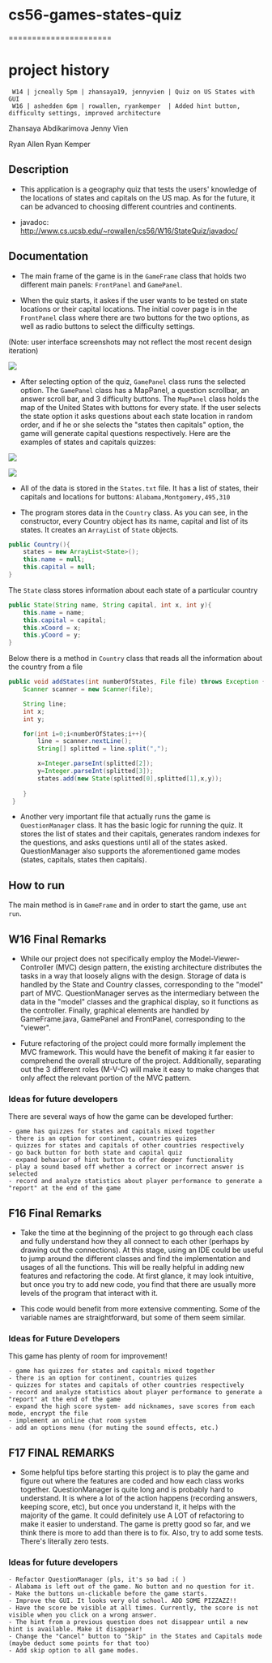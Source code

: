 # cs56-games-states-quiz
======================

project history
===============
```
 W14 | jcneally 5pm | zhansaya19, jennyvien | Quiz on US States with GUI
 W16 | ashedden 6pm | rowallen, ryankemper  | Added hint button, difficulty settings, improved architecture
```

Zhansaya Abdikarimova
Jenny Vien

Ryan Allen
Ryan Kemper


## Description

* This application is a geography quiz that tests the users' knowledge of the locations of states and capitals on the US map. As for the future, it can be advanced to choosing different countries and continents. 


* javadoc: http://www.cs.ucsb.edu/~rowallen/cs56/W16/StateQuiz/javadoc/

## Documentation

* The main frame of the game is in the `GameFrame` class that holds two different main panels: `FrontPanel` and `GamePanel`. 

* When the quiz starts, it askes if the user wants to be tested on state locations or their capital locations. The initial cover page is in the `FrontPanel` class where there are two buttons for the two options, as well as radio buttons to select the difficulty settings. 

(Note: user interface screenshots may not reflect the most recent design iteration)

![](http://i.imgur.com/1IdD5Zv.png)

* After selecting option of the quiz, `GamePanel` class runs the selected option. The `GamePanel` class has a MapPanel, a question scrollbar, an answer scroll bar, and 3 difficulty buttons. The `MapPanel` class holds the map of the United States with buttons for every state. If the user selects the state option it asks questions about each state location in random order, and if he or she selects the "states then capitals" option, the game will generate capital questions respectively. Here are the examples of states and capitals quizzes:  


![](http://i.imgur.com/XJQ9DyI.png)


![](http://i.imgur.com/ALQwhRo.png)



* All of the data is stored in the `States.txt` file. It has a list of states, their capitals and locations for buttons: ``` Alabama,Montgomery,495,310 ```

* The program stores data in the `Country` class. As you can see, in the constructor, every Country object has its name, capital and list of its states. It creates an `ArrayList` of `State` objects.  

```java
public Country(){
	states = new ArrayList<State>();
	this.name = null;
	this.capital = null;
}
``` 

The `State` class stores information about each state of a particular country

```java
public State(String name, String capital, int x, int y){
	this.name = name;
	this.capital = capital;
	this.xCoord = x;
	this.yCoord = y;
}
```
Below there is a method in `Country` class that reads all the information about the country from a file

```java
public void addStates(int numberOfStates, File file) throws Exception {
	Scanner scanner = new Scanner(file);

	String line;
	int x;
	int y;

	for(int i=0;i<numberOfStates;i++){
	    line = scanner.nextLine();
	    String[] splitted = line.split(",");

	    x=Integer.parseInt(splitted[2]);
	    y=Integer.parseInt(splitted[3]);
	    states.add(new State(splitted[0],splitted[1],x,y));
	    
	}
 }
```

* Another very important file that actually runs the game is `QuestionManager` class. It has the basic logic for running the quiz. It stores the list of states and their capitals, generates random indexes for the questions, and asks questions until all of the states asked. QuestionManager also supports the aforementioned game modes (states, capitals, states then capitals).

## How to run 
The main method is in `GameFrame` and in order to start the game, use `ant run`. 

## W16 Final Remarks

* While our project does not specifically employ the Model-Viewer-Controller (MVC) design pattern, the existing architecture distributes the tasks in a way that loosely aligns with the design. Storage of data is handled by the State and Country classes, corresponding to the "model" part of MVC. QuestionManager serves as the intermediary between the data in the "model" classes and the graphical display, so it functions as the controller. Finally, graphical elements are handled by GameFrame.java, GamePanel and FrontPanel, corresponding to the "viewer".


* Future refactoring of the project could more formally implement the MVC framework. This would have the benefit of making it far easier to comprehend the overall structure of the project. Additionally, separating out the 3 different roles (M-V-C) will make it easy to make changes that only affect the relevant portion of the MVC pattern.

### Ideas for future developers
There are several ways of how the game can be developed further:
	
	- game has quizzes for states and capitals mixed together
	- there is an option for continent, countries quizes
	- quizzes for states and capitals of other countries respectively
	- go back button for both state and capital quiz
	- expand behavior of hint button to offer deeper functionality
	- play a sound based off whether a correct or incorrect answer is selected
	- record and analyze statistics about player performance to generate a "report" at the end of the game

## F16 Final Remarks

* Take the time at the beginning of the project to go through each class and fully understand how they all connect to each other (perhaps by drawing out the connections). At this stage, using an IDE could be useful to jump around the different classes and find the implementation and usages of all the functions. This will be really helpful in adding new features and refactoring the code. At first glance, it may look intuitive, but once you try to add new code, you find that there are usually more levels of the program that interact with it.

* This code would benefit from more extensive commenting. Some of the variable names are straightforward, but some of them seem similar.

### Ideas for Future Developers
This game has plenty of room for improvement!

	- game has quizzes for states and capitals mixed together
	- there is an option for continent, countries quizes
	- quizzes for states and capitals of other countries respectively
	- record and analyze statistics about player performance to generate a "report" at the end of the game
	- expand the high score system- add nicknames, save scores from each mode, encrypt the file
	- implement an online chat room system
	- add an options menu (for muting the sound effects, etc.)

## F17 FINAL REMARKS

* Some helpful tips before starting this project is to play the game and figure out where the features are coded and how each class works together. QuestionManager is quite long and is probably hard to understand. It is where a lot of the action happens (recording answers, keeping score, etc), but once you understand it, it helps with the majority of the game. It could definitely use A LOT of refactoring to make it easier to understand. The game is pretty good so far, and we think there is more to add than there is to fix. Also, try to add some tests. There's literally zero tests. 

### Ideas for future developers
    - Refactor QuestionManager (pls, it's so bad :( )
    - Alabama is left out of the game. No button and no question for it.
    - Make the buttons un-clickable before the game starts.
    - Improve the GUI. It looks very old school. ADD SOME PIZZAZZ!!
    - Have the score be visible at all times. Currently, the score is not visible when you click on a wrong answer.
    - The hint from a previous question does not disappear until a new hint is available. Make it disappear!
    - Change the "Cancel" button to "Skip" in the States and Capitals mode (maybe deduct some points for that too)
    - Add skip option to all game modes.